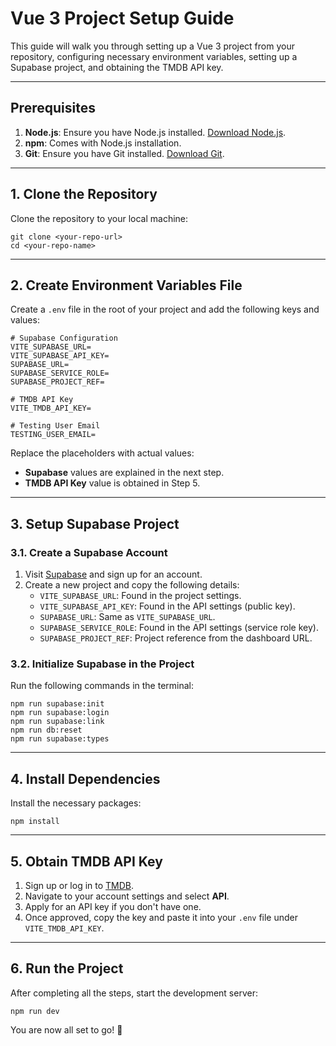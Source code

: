 # Vue 3 Project Setup Guide

This guide will walk you through setting up a Vue 3 project from your repository, configuring necessary environment variables, setting up a Supabase project, and obtaining the TMDB API key.

---

## Prerequisites

1.  **Node.js**: Ensure you have Node.js installed. [Download Node.js](https://nodejs.org/).
2.  **npm**: Comes with Node.js installation.
3.  **Git**: Ensure you have Git installed. [Download Git](https://git-scm.com/).

---

## 1\. Clone the Repository

Clone the repository to your local machine:

```
git clone <your-repo-url>
cd <your-repo-name>

```

---

## 2\. Create Environment Variables File

Create a `.env` file in the root of your project and add the following keys and values:

```
# Supabase Configuration
VITE_SUPABASE_URL=
VITE_SUPABASE_API_KEY=
SUPABASE_URL=
SUPABASE_SERVICE_ROLE=
SUPABASE_PROJECT_REF=

# TMDB API Key
VITE_TMDB_API_KEY=

# Testing User Email
TESTING_USER_EMAIL=

```

Replace the placeholders with actual values:

- **Supabase** values are explained in the next step.
- **TMDB API Key** value is obtained in Step 5.

---

## 3\. Setup Supabase Project

### 3.1. Create a Supabase Account

1.  Visit [Supabase](https://supabase.com/) and sign up for an account.
2.  Create a new project and copy the following details:
    - `VITE_SUPABASE_URL`: Found in the project settings.
    - `VITE_SUPABASE_API_KEY`: Found in the API settings (public key).
    - `SUPABASE_URL`: Same as `VITE_SUPABASE_URL`.
    - `SUPABASE_SERVICE_ROLE`: Found in the API settings (service role key).
    - `SUPABASE_PROJECT_REF`: Project reference from the dashboard URL.

### 3.2. Initialize Supabase in the Project

Run the following commands in the terminal:

```
npm run supabase:init
npm run supabase:login
npm run supabase:link
npm run db:reset
npm run supabase:types

```

---

## 4\. Install Dependencies

Install the necessary packages:

```
npm install

```

---

## 5\. Obtain TMDB API Key

1.  Sign up or log in to [TMDB](https://www.themoviedb.org/).
2.  Navigate to your account settings and select **API**.
3.  Apply for an API key if you don't have one.
4.  Once approved, copy the key and paste it into your `.env` file under `VITE_TMDB_API_KEY`.

---

## 6\. Run the Project

After completing all the steps, start the development server:

```
npm run dev

```

You are now all set to go! 🎉
